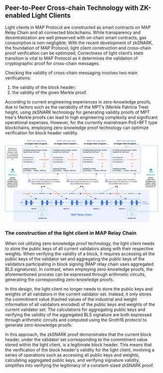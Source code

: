 ## Peer-to-Peer Cross-chain Technology with ZK-enabled Light Clients

Light clients in MAP Protocol are constructed as smart contracts on MAP Relay Chain and all connected blockchains. While transparency and decentralization are well preserved with on-chain smart contracts, gas consumption is non-negligible;
With the recent development of zkSNARK, the foundation of MAP Protocol, light client construction and cross-chain proof verification can be optimized;
Correctness of light client’s state transition is vital to MAP Protocol as it determines the validation of cryptographic proof for cross-chain messages.

Checking the validity of cross-chain messaging involves two main verifications:
1) the validity of the block header;
2) the validity of the given Merkle proof.

According to current engineering experiences in zero-knowledge proofs, due to factors such as the variability of the MPT’s  (Merkle Patricia Tree) height, using zkSNARK technology for generating validity proofs of MPT tree's Merkle proofs can lead to high engineering complexity and significant operational expenses. However, for the currently mainstream PoS+BFT type blockchains, employing zero-knowledge proof technology can optimize verification for block header validity.

![](zk-enabled-LC.png)

### The construction of the light client in MAP Relay Chain
When not utilizing zero-knowledge proof technology, the light client needs to store the public keys of all current validators along with their respective weights. When verifying the validity of a block, it requires accessing all the public keys of the validator set and aggregating the public keys of the validators participating in block signing (MAP relay chain uses aggregated BLS signatures). In contrast, when employing zero-knowledge proofs, the aforementioned process can be expressed through arithmetic circuits, generating the corresponding zero-knowledge proofs.

In this design, the light client no longer needs to store the public keys and weights of all validators in the current validator set. Instead, it only stores the commitment value (hashed values of the industrial and weight information of all validators encoded) of the public keys and weights of the current validator set. The calculations for aggregating public keys and verifying the validity of the aggregated BLS signature are both expressed through arithmetic circuits and computed using the Groth16 protocol to generate zero-knowledge proofs.

In this approach, the zkSNARK proof demonstrates that the current block header, under the validator set corresponding to the commitment value stored within the light client, is a legitimate block header. This means that the verification of the block header's validity for the light client, involving a series of operations such as accessing all public keys and weights, calculating aggregated public keys, and verifying signature validity, simplifies into verifying the legitimacy of a constant-sized zkSNARK proof.

